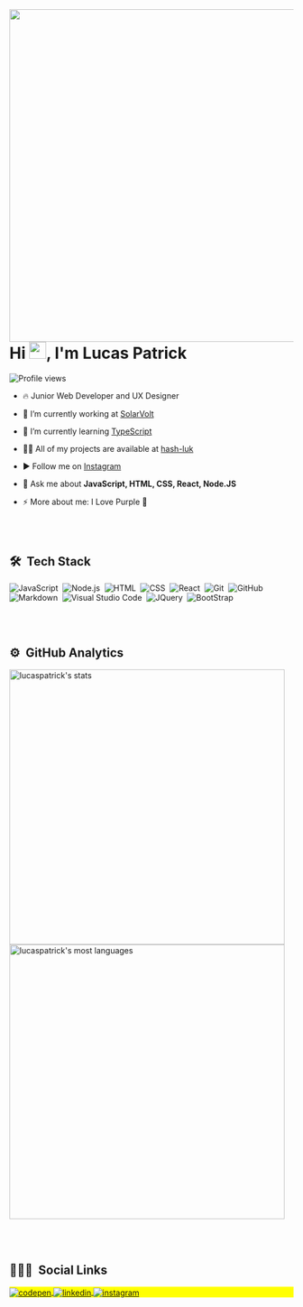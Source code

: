 <img align="right" height="590em" src="https://gist.githubusercontent.com/hash-luk/71798b2a84db530831e216293034add9/raw/34bccb02b6abea001e0fbd3472602145bddd556f/gitcard.svg"/>
<h1 align="left">Hi <img src="https://raw.githubusercontent.com/kaueMarques/kaueMarques/master/hi.gif" width="30px">, I'm Lucas Patrick</h1>
<p align="left"> <img src="https://komarev.com/ghpvc/?username=hash-luk&color=red" alt="Profile views" /> </p>


- 🔥 Junior Web Developer and UX Designer 

- 🔭 I’m currently working at [SolarVolt](https://www.solarvoltenergia.com.br)

- 🌱 I’m currently learning [TypeScript](https://www.typescriptlang.org)

- 👨‍💻 All of my projects are available at [hash-luk](https://github.com/hash-luk)

- ▶️ Follow me on [Instagram](https://www.instagram.com/lucasz_slw/)

- 💬 Ask me about **JavaScript, HTML, CSS, React, Node.JS**

- ⚡ More about me: I Love Purple 💜



<br><br>

## 🛠 &nbsp;Tech Stack

![JavaScript](https://img.shields.io/badge/-JavaScript-05122A?style=flat&logo=javascript)&nbsp;
![Node.js](https://img.shields.io/badge/-Node.js-05122A?style=flat&logo=node.js)&nbsp;
![HTML](https://img.shields.io/badge/-HTML-05122A?style=flat&logo=HTML5)&nbsp;
![CSS](https://img.shields.io/badge/-CSS-05122A?style=flat&logo=CSS3&logoColor=1572B6)&nbsp;
![React](https://img.shields.io/badge/-React-05122A?style=flat&logo=react)&nbsp;
![Git](https://img.shields.io/badge/-Git-05122A?style=flat&logo=git)&nbsp;
![GitHub](https://img.shields.io/badge/-GitHub-05122A?style=flat&logo=github)&nbsp;
![Markdown](https://img.shields.io/badge/-Markdown-05122A?style=flat&logo=markdown)&nbsp;
![Visual Studio Code](https://img.shields.io/badge/-Visual%20Studio%20Code-05122A?style=flat&logo=visual-studio-code&logoColor=007ACC)&nbsp;
![JQuery](https://img.shields.io/badge/-JQuery-05122A?style=flat&logo=jquery)&nbsp;
![BootStrap](https://img.shields.io/badge/-BootStrap-05122A?style=flat&logo=bootstrap)&nbsp;

<br><br>

## ⚙️ &nbsp;GitHub Analytics

<div>
<img width="487.5rem"  src="https://github-readme-stats.vercel.app/api?username=hash-luk&show_icons=true&theme=vision-friendly-dark" alt="lucaspatrick's stats"/>
<img width="487.5rem"  src="https://github-readme-stats.vercel.app/api/top-langs/?username=hash-luk&layout=compact&theme=vision-friendly-dark" alt="lucaspatrick's most languages"/>
</div>

<br><br>

## 👨🏽‍🦲 &nbsp;Social Links

<p align="left" style="background:yellow">
<a href="https://codepen.io/hash-luk" target="_blank">
  <img align="center" src="https://img.shields.io/badge/-LucasPatrick-05122A?style=flat&logo=codepen" alt="codepen"/>
</a>
<a href="https://linkedin.com/in/lucas-patrick-p" target="_blank">
  <img align="center" src="https://img.shields.io/badge/-lucaspatrick-05122A?style=flat&logo=linkedin" alt="linkedin"/>
</a>
<a href="https://instagram.com/lucasz_slw" target="_blank">
 <img align="center" src="https://img.shields.io/badge/-lucaspatrick-05122A?style=flat&logo=instagram" alt="instagram"/>
</a>
</p>
